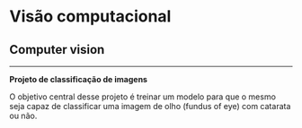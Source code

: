 # Visão computacional
## Computer vision
---

**Projeto de classificação de imagens** 

 O objetivo central desse projeto é treinar um modelo para que o mesmo seja capaz de classificar uma imagem de olho (fundus of eye) com catarata ou não.
